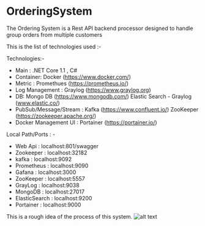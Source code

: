 # OrderingSystem

The Ordering System is a Rest API backend processor 
designed to handle group orders from multiple customers

This is the list of technologies used :- 

Technologies:-

- Main : .NET Core 1.1 , C#
- Container: Docker (https://www.docker.com/)
- Metric : Promethues (https://prometheus.io/)
- Log Management : Graylog (https://www.graylog.org)
- DB: Mongo DB  (https://www.mongodb.com/)
      Elastic Search - Graylog  (www.elastic.co/)
- PubSub/Message/Stream : Kafka (https://www.confluent.io/)
                          ZooKeeper (https://zookeeper.apache.org/)
- Docker Management UI : Portainer (https://portainer.io/)

Local Path/Ports : -

- Web Api : localhost:801/swagger
- Zookeeper : localhost:32182
- kafka : localhost:9092
- Prometheus : localhost:9090
- Gafana : localhost:3000
- ZooKeeper : localhost:5557
- GrayLog : localhost:9038
- MongoDB : localhost:27017
- ElasticSearch : localhost:9200
- Portainer : localhost:9000

This is a rough idea of the process of this system.
![alt text](http://www.codedsphere.com/wp-content/uploads/2017/08/GONSystems.png)
